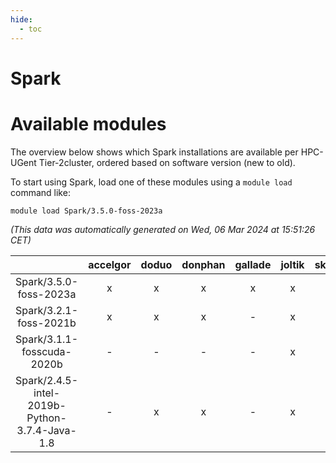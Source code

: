 ```yaml
---
hide:
  - toc
---
```


Spark
=====

# Available modules


The overview below shows which Spark installations are available per HPC-UGent Tier-2cluster, ordered based on software version (new to old).

To start using Spark, load one of these modules using a `module load` command like:

```shell
module load Spark/3.5.0-foss-2023a
```

*(This data was automatically generated on Wed, 06 Mar 2024 at 15:51:26 CET)*  

| |accelgor|doduo|donphan|gallade|joltik|skitty|
| :---: | :---: | :---: | :---: | :---: | :---: | :---: |
|Spark/3.5.0-foss-2023a|x|x|x|x|x|x|
|Spark/3.2.1-foss-2021b|x|x|x|-|x|x|
|Spark/3.1.1-fosscuda-2020b|-|-|-|-|x|-|
|Spark/2.4.5-intel-2019b-Python-3.7.4-Java-1.8|-|x|x|-|x|-|
